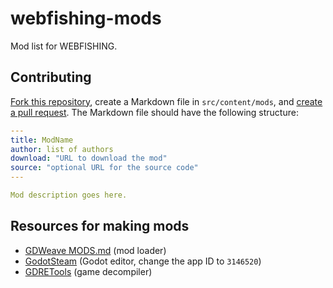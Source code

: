 # webfishing-mods

Mod list for WEBFISHING.

## Contributing

[Fork this repository](https://github.com/NotNite/webfishing-mods/fork), create a Markdown file in `src/content/mods`,  and [create a pull request](https://github.com/NotNite/webfishing-mods/compare). The Markdown file should have the following structure:

```yaml
---
title: ModName
author: list of authors
download: "URL to download the mod"
source: "optional URL for the source code"
---

Mod description goes here.

```

## Resources for making mods

- [GDWeave MODS.md](https://github.com/NotNite/GDWeave/blob/main/MODS.md#making-mods) (mod loader)
- [GodotSteam](https://github.com/GodotSteam/GodotSteam/releases/tag/v3.21) (Godot editor, change the app ID to `3146520`)
- [GDRETools](https://github.com/bruvzg/gdsdecomp) (game decompiler)
